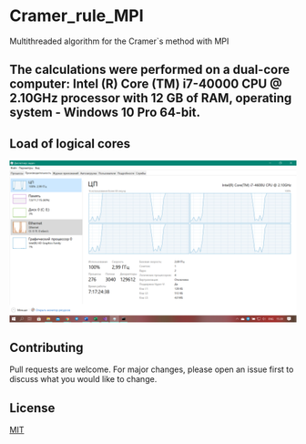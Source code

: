 # Cramer_rule_MPI

Multithreaded algorithm for the Cramer`s method with MPI

## The calculations were performed on a dual-core computer: Intel (R) Core (TM) i7-40000 CPU @ 2.10GHz processor with 12 GB of RAM, operating system - Windows 10 Pro 64-bit.

## Load of logical cores
![sc](https://github.com/savinaDaria/Cramer_rule_MPI/blob/master/mpi.png)

## Contributing
Pull requests are welcome. For major changes, please open an issue first to discuss what you would like to change.

## License
[MIT](https://choosealicense.com/licenses/mit/)

